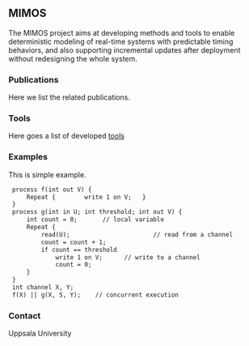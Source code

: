 ## MIMOS

The MIMOS project aims at developing methods and tools to enable deterministic modeling of real-time systems with predictable timing behaviors, and also  supporting incremental updates after deployment without redesigning the whole system.

### Publications
Here we list the related publications.


### Tools
Here goes a list of developed [tools](https://user.it.uu.se/~mormo492/datoor/datoor.htm)


### Examples

This is simple example.

```markdown
 process f(int out V) {
	 Repeat {		 write 1 on V;	 }
 }
 process g(int in U; int threshold; int out V) {
	 int count = 0;       // local variable
	 Repeat {
		 read(U);						// read from a channel
		 count = count + 1;
		 if count == threshold  
			 write 1 on V; 		// write to a channel
			 count = 0;	
	 }
 }
 int channel X, Y;
 f(X) || g(X, 5, Y);    // concurrent execution
```

### Contact

Uppsala University
